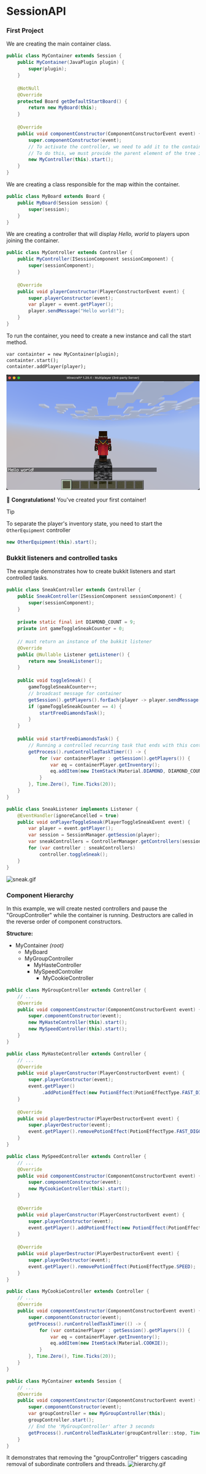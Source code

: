 # SessionAPI

<h3>First Project</h3>

We are creating the main container class.

```java
public class MyContainer extends Session {
	public MyContainer(JavaPlugin plugin) {
		super(plugin);
	}

	@NotNull
	@Override
	protected Board getDefaultStartBoard() {
		return new MyBoard(this);
	}

	@Override
	public void componentConstructor(ComponentConstructorEvent event) {
		super.componentConstructor(event);
		// To activate the controller, we need to add it to the container. 
		// To do this, we must provide the parent element of the tree in the constructor and call the start method.
		new MyController(this).start();
	}
}
```

We are creating a class responsible for the map within the container.

```java
public class MyBoard extends Board {
	public MyBoard(Session session) {
		super(session);
	}
}
```

We are creating a controller that will display *Hello, world* to players upon joining the container.

```java
public class MyController extends Controller {
	public MyController(ISessionComponent sessionComponent) {
		super(sessionComponent);
	}

	@Override
	public void playerConstructor(PlayerConstructorEvent event) {
		super.playerConstructor(event);
		var player = event.getPlayer();
		player.sendMessage("Hello world!");
	}
}
```

To run the container, you need to create a new instance and call the start method.

```
var containter = new MyContainer(plugin);
containter.start();
containter.addPlayer(player);
```

![first.png](img%2Ffirst.png)

🎉 **Congratulations!** You've created your first container!

> [!TIP]
> To separate the player's inventory state, you need to start the `OtherEquipment` controller
>
>```java
> new OtherEquipment(this).start();
>```

<h3>Bukkit listeners and controlled tasks</h3>
The example demonstrates how to create bukkit listeners and start controlled tasks.

```java
public class SneakController extends Controller {
	public SneakController(ISessionComponent sessionComponent) {
		super(sessionComponent);
	}

	private static final int DIAMOND_COUNT = 9;
	private int gameToggleSneakCounter = 0;

	// must return an instance of the bukkit listener
	@Override
	public @Nullable Listener getListener() {
		return new SneakListener();
	}

	public void toggleSneak() {
		gameToggleSneakCounter++;
		// broadcast message for container
		getSession().getPlayers().forEach(player -> player.sendMessage("someone changed sneak state"));
		if (gameToggleSneakCounter == 4) {
			startFreeDiamondsTask();
		}
	}

	public void startFreeDiamondsTask() {
		// Running a controlled recurring task that ends with this controller
		getProcess().runControlledTaskTimer(() -> {
			for (var containerPlayer : getSession().getPlayers()) {
				var eq = containerPlayer.getInventory();
				eq.addItem(new ItemStack(Material.DIAMOND, DIAMOND_COUNT));
			}
		}, Time.Zero(), Time.Ticks(20));
	}
}
```

```java
public class SneakListener implements Listener {
	@EventHandler(ignoreCancelled = true)
	public void onPlayerToggleSneak(PlayerToggleSneakEvent event) {
		var player = event.getPlayer();
		var session = SessionManager.getSession(player);
		var sneakControllers = ControllerManager.getControllers(session, SneakController.class);
		for (var controller : sneakControllers)
			controller.toggleSneak();
	}
}
```

![sneak.gif](img%2Fsneak.gif)

<h3>Component Hierarchy</h3>
In this example, we will create nested controllers and pause the "GroupController" while the container is running.
Destructors are called in the reverse order of component constructors.

**Structure:**

- MyContainer _(root)_
    - MyBoard
    - MyGroupController
        - MyHasteController
        - MySpeedController
            - MyCookieController

```java
public class MyGroupController extends Controller {
	// ...
	@Override
	public void componentConstructor(ComponentConstructorEvent event) {
		super.componentConstructor(event);
		new MyHasteController(this).start();
		new MySpeedController(this).start();
	}
}
```

```java
public class MyHasteController extends Controller {
	// ...
	@Override
	public void playerConstructor(PlayerConstructorEvent event) {
		super.playerConstructor(event);
		event.getPlayer()
		     .addPotionEffect(new PotionEffect(PotionEffectType.FAST_DIGGING, PotionEffect.INFINITE_DURATION, 9));
	}

	@Override
	public void playerDestructor(PlayerDestructorEvent event) {
		super.playerDestructor(event);
		event.getPlayer().removePotionEffect(PotionEffectType.FAST_DIGGING);
	}
}
```

```java
public class MySpeedController extends Controller {
	// ...
	@Override
	public void componentConstructor(ComponentConstructorEvent event) {
		super.componentConstructor(event);
		new MyCookieController(this).start();
	}

	@Override
	public void playerConstructor(PlayerConstructorEvent event) {
		super.playerConstructor(event);
		event.getPlayer().addPotionEffect(new PotionEffect(PotionEffectType.SPEED, PotionEffect.INFINITE_DURATION, 9));
	}

	@Override
	public void playerDestructor(PlayerDestructorEvent event) {
		super.playerDestructor(event);
		event.getPlayer().removePotionEffect(PotionEffectType.SPEED);
	}
}
```

```java
public class MyCookieController extends Controller {
	// ...
	@Override
	public void componentConstructor(ComponentConstructorEvent event) {
		super.componentConstructor(event);
		getProcess().runControlledTaskTimer(() -> {
			for (var containerPlayer : getSession().getPlayers()) {
				var eq = containerPlayer.getInventory();
				eq.addItem(new ItemStack(Material.COOKIE));
			}
		}, Time.Zero(), Time.Ticks(20));
	}
}
```

```java
public class MyContainer extends Session {
	// ...
	@Override
	public void componentConstructor(ComponentConstructorEvent event) {
		super.componentConstructor(event);
		var groupController = new MyGroupController(this);
		groupController.start();
		// End the 'MyGroupController' after 3 seconds
		getProcess().runControlledTaskLater(groupController::stop, Time.Seconds(3));
	}
}
```

It demonstrates that removing the "groupController" triggers cascading removal of subordinate controllers and threads.
![hierarchy.gif](img%2Fhierarchy.gif)